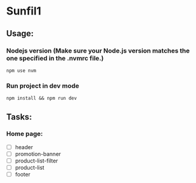 # Sunfil1

## Usage:

### Nodejs version (Make sure your Node.js version matches the one specified in the .nvmrc file.)

`npm use nvm`

### Run project in dev mode

`npm install && npm run dev`

## Tasks:

### Home page:

-   [ ] header
-   [ ] promotion-banner
-   [ ] product-list-filter
-   [ ] product-list
-   [ ] footer
